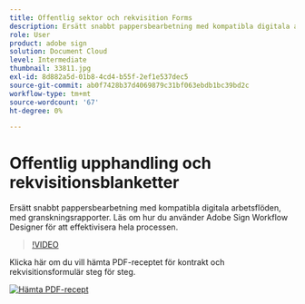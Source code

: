 ```yaml
---
title: Offentlig sektor och rekvisition Forms
description: Ersätt snabbt pappersbearbetning med kompatibla digitala arbetsflöden, med granskningsrapporter
role: User
product: adobe sign
solution: Document Cloud
level: Intermediate
thumbnail: 33811.jpg
exl-id: 8d882a5d-01b8-4cd4-b55f-2ef1e537dec5
source-git-commit: ab0f7428b37d4069879c31bf063ebdb1bc39bd2c
workflow-type: tm+mt
source-wordcount: '67'
ht-degree: 0%

---
```


# Offentlig upphandling och rekvisitionsblanketter

Ersätt snabbt pappersbearbetning med kompatibla digitala arbetsflöden, med granskningsrapporter. Läs om hur du använder Adobe Sign Workflow Designer för att effektivisera hela processen.

>[!VIDEO](https://video.tv.adobe.com/v/33811?hidetitle=true)

Klicka här om du vill hämta PDF-receptet för kontrakt och rekvisitionsformulär steg för steg.

[![Hämta PDF-recept](../assets/acrobat_PDF_96.png)](../assets/UseCaseRecipe-EN-UsingWorkflowDesigner.pdf)
